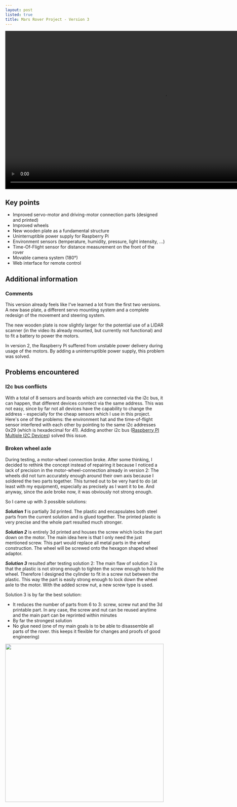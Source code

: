```yaml
---
layout: post
listed: true
title: Mars Rover Project - Version 3
---
```

<video height="500" controls autoplay muted>
    <source src="{{'/assets/mars_rover_project/drive_in_picture.mp4' | relative_url}}" type="video/mp4">
    Your browser does not support the video tag.
</video>

## Key points

- Improved servo-motor and driving-motor connection parts (designed and printed)
- Improved wheels
- New wooden plate as a fundamental structure
- Uninterruptible power supply for Raspberry Pi
- Environment sensors (temperature, humidity, pressure, light intensity, ...)
- Time-Of-Flight sensor for distance measurement on the front of the rover
- Movable camera system (180°)
- Web interface for remote control

## Additional information
### Comments
This version already feels like I've learned a lot from the first two versions. A new base plate, a different servo mounting system and a complete redesign of the movement and steering system.

The new wooden plate is now slightly larger for the potential use of a LIDAR scanner (in the video its already mounted, but currently not functional) and to fit a battery to power the motors.

In version 2, the Raspberry Pi suffered from unstable power delivery during usage of the motors. By adding a uninterruptible power supply, this problem was solved.

## Problems encountered
### I2c bus conflicts
With a total of 8 sensors and boards which are connected via the i2c bus, it can happen, that different devices conntect via the same address. This was not easy, since by far not all devices have the capability to change the address - especially for the cheap sensors which I use in this project. Here's one of the problems: the environment hat and the time-of-flight sensor interfered with each other by pointing to the same i2c addresses 0x29 (which is hexadecimal for 41). Adding another i2c bus ([Raspberry PI Multiple I2C Devices](https://www.instructables.com/Raspberry-PI-Multiple-I2c-Devices/)) solved this issue.

### Broken wheel axle
During testing, a motor-wheel connection broke. After some thinking, I decided to rethink the concept instead of repairing it because I noticed a lack of precision in the motor-wheel-connection already in version 2: The wheels did not turn accurately enough around their own axis because I soldered the two parts together. This turned out to be very hard to do (at least with my equipment), especially as precisely as I want it to be. And anyway, since the axle broke now, it was obviously not strong enough.

So I came up with 3 possible solutions:

***Solution 1*** is partially 3d printed. The plastic and encapsulates both steel parts from the current solution and is glued together. The printed plastic is very precise and the whole part resulted much stronger.

***Solution 2*** is entirely 3d printed and houses the screw which locks the part down on the motor. The main idea here is that I only need the just mentioned screw. This part would replace all metal parts in the wheel construction. The wheel will be screwed onto the hexagon shaped wheel adaptor.

***Solution 3*** resulted after testing solution 2: The main flaw of solution 2 is that the plastic is not strong enough to tighten the screw enough to hold the wheel. Therefore I designed the cylinder to fit in a screw nut between the plastic. This way the part is easily strong enough to lock down the wheel axle to the motor. With the added screw nut, a new screw type is used.

Solution 3 is by far the best solution:
- It reduces the number of parts from 6 to 3: screw, screw nut and the 3d printable part. In any case, the screw and nut can be reused anytime and the main part can be reprinted within minutes
- By far the strongest solution
- No glue need (one of my main goals is to be able to disassemble all parts of the rover. this keeps it flexible for changes and proofs of good engineering)

<img src="{{'/assets/mars_rover_project/motor_wheel_connection_desc.jpg' | relative_url}}" height="500">